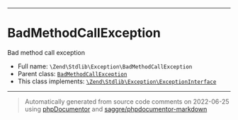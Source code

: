 ***

# BadMethodCallException

Bad method call exception

* Full name: `\Zend\Stdlib\Exception\BadMethodCallException`
* Parent class: [`BadMethodCallException`](../../../BadMethodCallException.md)
* This class implements:
  [`\Zend\Stdlib\Exception\ExceptionInterface`](./ExceptionInterface.md)

***
> Automatically generated from source code comments on 2022-06-25 using [phpDocumentor](http://www.phpdoc.org/) and [saggre/phpdocumentor-markdown](https://github.com/Saggre/phpDocumentor-markdown)
